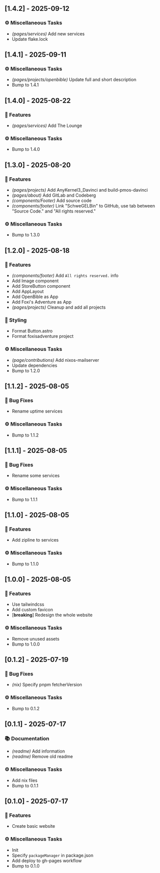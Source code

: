 ## [1.4.2] - 2025-09-12

### ⚙️ Miscellaneous Tasks

- *(pages/services)* Add new services
- Update flake.lock
## [1.4.1] - 2025-09-11

### ⚙️ Miscellaneous Tasks

- *(pages/projects/openbible)* Update full and short description
- Bump to 1.4.1
## [1.4.0] - 2025-08-22

### 🚀 Features

- *(pages/services)* Add The Lounge

### ⚙️ Miscellaneous Tasks

- Bump to 1.4.0
## [1.3.0] - 2025-08-20

### 🚀 Features

- *(pages/projects)* Add AnyKernel3_Davinci and build-pmos-davinci
- *(pages/about)* Add GitLab and Codeberg
- *(components/Footer)* Add source code
- *(components/footer)* Link "SchweGELBin" to GitHub, use tab between "Source Code." and "All rights reserved."

### ⚙️ Miscellaneous Tasks

- Bump to 1.3.0
## [1.2.0] - 2025-08-18

### 🚀 Features

- *(components/footer)* Add `All rights reserved.` info
- Add Image component
- Add StoreButton component
- Add AppLayout
- Add OpenBible as App
- Add Foxi's Adventure as App
- *(pages/projects)* Cleanup and add all projects

### 🎨 Styling

- Format Button.astro
- Format foxisadventure project

### ⚙️ Miscellaneous Tasks

- *(page/contributions)* Add nixos-mailserver
- Update dependencies
- Bump to 1.2.0
## [1.1.2] - 2025-08-05

### 🐛 Bug Fixes

- Rename uptime services

### ⚙️ Miscellaneous Tasks

- Bump to 1.1.2
## [1.1.1] - 2025-08-05

### 🐛 Bug Fixes

- Rename some services

### ⚙️ Miscellaneous Tasks

- Bump to 1.1.1
## [1.1.0] - 2025-08-05

### 🚀 Features

- Add zipline to services

### ⚙️ Miscellaneous Tasks

- Bump to 1.1.0
## [1.0.0] - 2025-08-05

### 🚀 Features

- Use tailwindcss
- Add custom favicon
- [**breaking**] Redesign the whole website

### ⚙️ Miscellaneous Tasks

- Remove unused assets
- Bump to 1.0.0
## [0.1.2] - 2025-07-19

### 🐛 Bug Fixes

- *(nix)* Specify pnpm fetcherVersion

### ⚙️ Miscellaneous Tasks

- Bump to 0.1.2
## [0.1.1] - 2025-07-17

### 📚 Documentation

- *(readme)* Add information
- *(readme)* Remove old readme

### ⚙️ Miscellaneous Tasks

- Add nix files
- Bump to 0.1.1
## [0.1.0] - 2025-07-17

### 🚀 Features

- Create basic website

### ⚙️ Miscellaneous Tasks

- Init
- Specify `packageManager` in package.json
- Add deploy to gh-pages workflow
- Bump to 0.1.0
